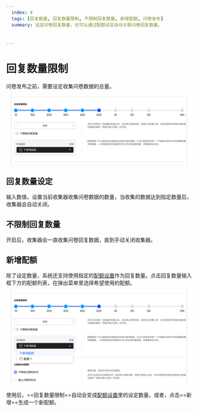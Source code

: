 ```yaml
---
  index: 4
  tags: [回复数量, 回复数量限制, 不限制回复数量, 新增配额, 问卷发布]
  summary: 设定问卷回复数量，也可以通过配额设定自动关联问卷回复数量。


---
```







# 回复数量限制

问卷发布之前，需要设定收集问卷数据的总量。

<img src='../assets/surveyCollector/04totalAmount/totalAmount.png'>

## 回复数量设定

输入数值，设置当前收集器收集问卷数据的数量，当收集的数据达到指定数量后，收集器会自动关闭。

## 不限制回复数量

开启后，收集器会一直收集问卷回复数据，直到手动关闭收集器。

## 新增配额

除了设定数量，系统还支持使用指定的[配额设置](../../18screenAndQuota/02quota/01quotaSetting.md)作为回复数量。点击回复数量输入框下方的配额列表，在弹出菜单里选择希望使用的配额。

<img src='../assets/surveyCollector/04totalAmount/totalAmountQuota.png'>

使用后，==回复数量限制==自动会变成[配额设置](../../18screenAndQuota/02quota/01quotaSetting.md)里的设定数量。或者，点击==新增==生成一个新配额。
